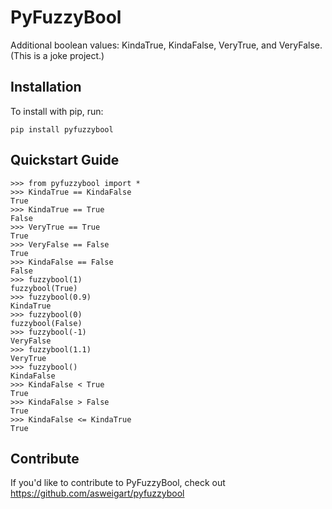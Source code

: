 PyFuzzyBool
======

Additional boolean values: KindaTrue, KindaFalse, VeryTrue, and VeryFalse. (This is a joke project.)

Installation
------------

To install with pip, run:

    pip install pyfuzzybool

Quickstart Guide
----------------

    >>> from pyfuzzybool import *
    >>> KindaTrue == KindaFalse
    True
    >>> KindaTrue == True
    False
    >>> VeryTrue == True
    True
    >>> VeryFalse == False
    True
    >>> KindaFalse == False
    False
    >>> fuzzybool(1)
    fuzzybool(True)
    >>> fuzzybool(0.9)
    KindaTrue
    >>> fuzzybool(0)
    fuzzybool(False)
    >>> fuzzybool(-1)
    VeryFalse
    >>> fuzzybool(1.1)
    VeryTrue
    >>> fuzzybool()
    KindaFalse
    >>> KindaFalse < True
    True
    >>> KindaFalse > False
    True
    >>> KindaFalse <= KindaTrue
    True

Contribute
----------

If you'd like to contribute to PyFuzzyBool, check out https://github.com/asweigart/pyfuzzybool
